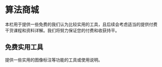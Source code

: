 # 算法商城
  本栏用于提供一些免费的我们认为比较实用的工具，且后续会考虑适当的提供付费干货课程和资料详解。我们将努力保证您的付费和收获持平。  
## 免费实用工具  
  提供一些实用的图像标注等功能的工具或使用说明。 